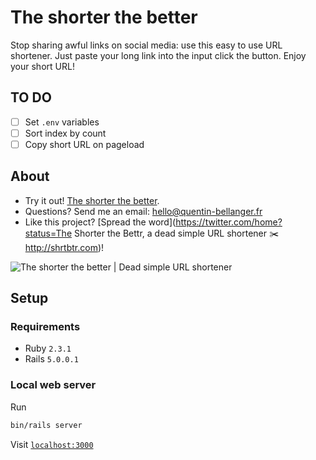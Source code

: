 # The shorter the better
Stop sharing awful links on social media: use this easy to use URL shortener. Just paste your long link into the input click the button. Enjoy your short URL!

## TO DO

- [ ] Set `.env` variables
- [ ] Sort index by count
- [ ] Copy short URL on pageload

## About

* Try it out! [The shorter the better](http://shrtbtr.com).
* Questions? Send me an email: [hello@quentin-bellanger.fr](mailto:hello@quentin-bellanger.fr)
* Like this project? [Spread the word](https://twitter.com/home?status=The Shorter the Bettr, a dead simple URL shortener ✂️ http://shrtbtr.com)!

![The shorter the better | Dead simple URL shortener](http://i.imgur.com/ltMVeRf.jpg)

## Setup

### Requirements

* Ruby `2.3.1`
* Rails `5.0.0.1`

### Local web server

Run
```sh
bin/rails server
```

Visit [`localhost:3000`](http://localhost:3000)
